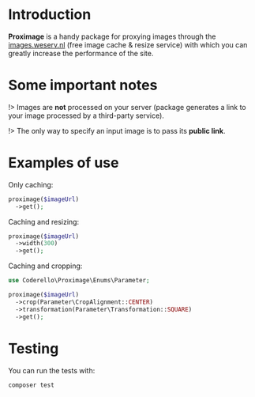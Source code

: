 # Introduction

**Proximage** is a handy package for proxying images through the [images.weserv.nl](https://images.weserv.nl) (free image cache & resize service) with which you can greatly increase the performance of the site.

# Some important notes

!> Images are **not** processed on your server (package generates a link to your image processed by a third-party service).

!> The only way to specify an input image is to pass its **public link**.

# Examples of use

Only caching:

```php
proximage($imageUrl)
  ->get();
```

Caching and resizing:
```php
proximage($imageUrl)
  ->width(300)
  ->get();
```

Caching and cropping:
```php
use Coderello\Proximage\Enums\Parameter;
```
```php
proximage($imageUrl)
  ->crop(Parameter\CropAlignment::CENTER)
  ->transformation(Parameter\Transformation::SQUARE)
  ->get();
```

# Testing

You can run the tests with:

```bash
composer test
```
